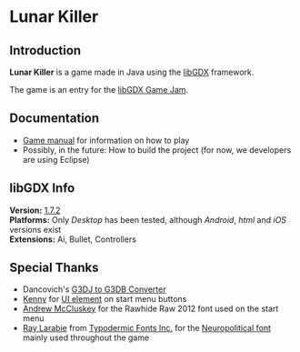 Lunar Killer
============


Introduction
------------

**Lunar Killer** is a game made in Java using the [libGDX][libGDX_Url] framework.

The game is an entry for the [libGDX Game Jam][jamUrl].

[libGDX_Url]: http://www.badlogicgames.com/wordpress/
[jamUrl]:     http://itch.io/jam/libgdxjam "More info about the Jam"


Documentation
-------------

- [Game manual](doc/Manual.md) for information on how to play
- Possibly, in the future: How to build the project (for now, we developers are using
  Eclipse)


libGDX Info
-----------

**Version:** [1.7.2][libGDX_Version]  
**Platforms:** Only *Desktop* has been tested, although *Android*, *html* and *iOS*
               versions exist  
**Extensions:** Ai, Bullet, Controllers

[libGDX_Version]: http://www.badlogicgames.com/wordpress/?p=3862 "Version info"


Special Thanks
--------------

- Dancovich's [G3DJ to G3DB Converter][convertUrl]
- [Kenny][kennyUrl] for [UI element][uiUrl] on start menu buttons
- [Andrew McCluskey][cluskeyUrl] for the Rawhide Raw 2012 font used on the start menu
- [Ray Larabie][rayUrl] from [Typodermic Fonts Inc.][typoUrl] for the
  [Neuropolitical font][neuroUrl] mainly used throughout the game

[convertUrl]: https://github.com/Dancovich/libgdx_g3db_converter "Github page"
[kennyUrl]:   http://kenney.nl/ "Kenny's Website"
[uiUrl]:      http://www.microbasic.net/2014/05/free-cc0-ui-elements-to-be-used-in-your-libgdx-games/
              "Website where UI element was acquired"
[cluskeyUrl]: http://fontstruct.com/fontstructions/show/682516 "Rawhide Raw 2012 font"
[RayUrl]:     https://about.me/raylarabie "About Ray Larabie"
[typoUrl]:    http://typodermicfonts.com/
[neuroUrl]:   http://typodermicfonts.com/neuropolitical-science/ "Neuropolitical font"
